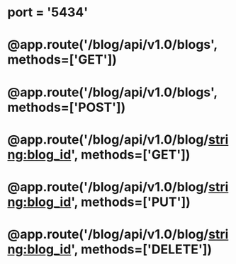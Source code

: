 
# port = '5434'
# @app.route('/blog/api/v1.0/blogs', methods=['GET'])
# @app.route('/blog/api/v1.0/blogs', methods=['POST'])
# @app.route('/blog/api/v1.0/blog/<string:blog_id>', methods=['GET'])
# @app.route('/blog/api/v1.0/blog/<string:blog_id>', methods=['PUT'])
# @app.route('/blog/api/v1.0/blog/<string:blog_id>', methods=['DELETE'])



